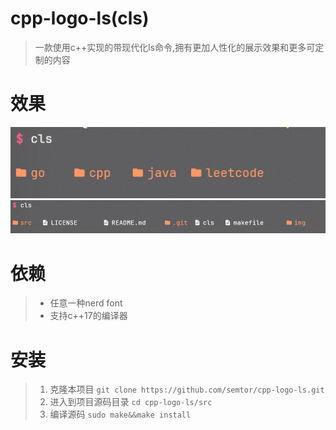 # cpp-logo-ls(cls)
>一款使用c++实现的带现代化ls命令,拥有更加人性化的展示效果和更多可定制的内容

# 效果
![效果1](img/1.png)
![效果2](img/2.png)
# 依赖
>* 任意一种nerd font
>* 支持c++17的编译器

# 安装
>1. 克隆本项目
`git clone https://github.com/semtor/cpp-logo-ls.git`
>2. 进入到项目源码目录
`cd cpp-logo-ls/src`
>3. 编译源码
`sudo make&&make install`
